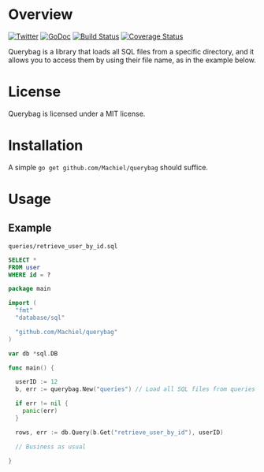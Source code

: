 # Overview
[![Twitter](https://img.shields.io/badge/author-%40MachielMolenaar-blue.svg)](https://twitter.com/MachielMolenaar)
[![GoDoc](https://godoc.org/github.com/Machiel/querybag?status.svg)](https://godoc.org/github.com/Machiel/querybag)
[![Build Status](https://travis-ci.org/Machiel/querybag.svg?branch=master)](https://travis-ci.org/Machiel/querybag)
[![Coverage Status](https://coveralls.io/repos/Machiel/querybag/badge.svg?branch=master&service=github)](https://coveralls.io/github/Machiel/querybag?branch=master)

Querybag is a library that loads all SQL files from a specific directory, and it
allows you to access them by using their file name, as in the example below.

# License
Querybag is licensed under a MIT license.

# Installation
A simple `go get github.com/Machiel/querybag` should suffice.

# Usage

## Example

`queries/retrieve_user_by_id.sql`

```sql
SELECT *
FROM user
WHERE id = ?
```

```go
package main

import (
  "fmt"
  "database/sql"

  "github.com/Machiel/querybag"
)

var db *sql.DB

func main() {

  userID := 12
  b, err := querybag.New("queries") // Load all SQL files from queries directory

  if err != nil {
    panic(err)
  }

  rows, err := db.Query(b.Get("retrieve_user_by_id"), userID)

  // Business as usual

}
```
